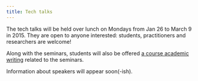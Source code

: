 ```yaml
---
title: Tech talks
---
```


The tech talks will be held over lunch on Mondays from Jan 26 to March 9 in 2015. They are open to anyone interested: students, practitioners and researchers are welcome!

Along with the seminars, students will also be offered [a course academic writing](http://www.cse.chalmers.se/~laurako/links/CCTT.html) related to the seminars.

Information about speakers will appear soon(-ish).


